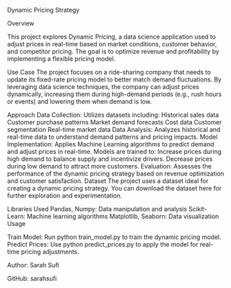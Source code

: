 Dynamic Pricing Strategy

Overview

This project explores Dynamic Pricing, a data science application used to adjust prices in real-time based on market conditions, customer behavior, and competitor pricing. The goal is to optimize revenue and profitability by implementing a flexible pricing model.

Use Case
The project focuses on a ride-sharing company that needs to update its fixed-rate pricing model to better match demand fluctuations. By leveraging data science techniques, the company can adjust prices dynamically, increasing them during high-demand periods (e.g., rush hours or events) and lowering them when demand is low.

Approach
Data Collection: Utilizes datasets including:
Historical sales data
Customer purchase patterns
Market demand forecasts
Cost data
Customer segmentation
Real-time market data
Data Analysis: Analyzes historical and real-time data to understand demand patterns and pricing impacts.
Model Implementation: Applies Machine Learning algorithms to predict demand and adjust prices in real-time. Models are trained to:
Increase prices during high demand to balance supply and incentivize drivers.
Decrease prices during low demand to attract more customers.
Evaluation: Assesses the performance of the dynamic pricing strategy based on revenue optimization and customer satisfaction.
Dataset
The project uses a dataset ideal for creating a dynamic pricing strategy. You can download the dataset here for further exploration and experimentation.

Libraries Used
Pandas, Numpy: Data manipulation and analysis
Scikit-Learn: Machine learning algorithms
Matplotlib, Seaborn: Data visualization
Usage

Train Model: Run python train_model.py to train the dynamic pricing model.
Predict Prices: Use python predict_prices.py to apply the model for real-time pricing adjustments.

Author: Sarah Sufi

GitHub: sarahsufi
